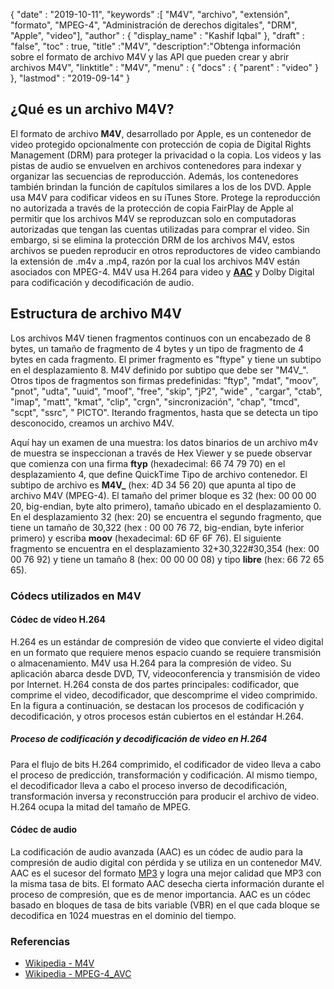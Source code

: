 {
  "date" : "2019-10-11",
  "keywords" :[ "M4V", "archivo", "extensión", "formato", "MPEG-4", "Administración de derechos digitales", "DRM", "Apple", "video"],
  "author" : {
    "display_name" : "Kashif Iqbal"
},
  "draft" : "false",
  "toc" : true,
  "title" :"M4V",
  "description":"Obtenga información sobre el formato de archivo M4V y las API que pueden crear y abrir archivos M4V",
  "linktitle" : "M4V",
  "menu" : {
    "docs" : {
      "parent" : "video"
}
},
  "lastmod" : "2019-09-14"
}

## ¿Qué es un archivo M4V?

El formato de archivo **M4V**, desarrollado por Apple, es un contenedor de video protegido opcionalmente con protección de copia de Digital Rights Management (DRM) para proteger la privacidad o la copia. Los videos y las pistas de audio se envuelven en archivos contenedores para indexar y organizar las secuencias de reproducción. Además, los contenedores también brindan la función de capítulos similares a los de los DVD. Apple usa M4V para codificar videos en su iTunes Store. Protege la reproducción no autorizada a través de la protección de copia FairPlay de Apple al permitir que los archivos M4V se reproduzcan solo en computadoras autorizadas que tengan las cuentas utilizadas para comprar el video. Sin embargo, si se elimina la protección DRM de los archivos M4V, estos archivos se pueden reproducir en otros reproductores de video cambiando la extensión de .m4v a .mp4, razón por la cual los archivos M4V están asociados con MPEG-4. M4V usa H.264 para video y **[AAC](/es/audio/aac/)** y Dolby Digital para codificación y decodificación de audio.

## Estructura de archivo M4V ##

Los archivos M4V tienen fragmentos continuos con un encabezado de 8 bytes, un tamaño de fragmento de 4 bytes y un tipo de fragmento de 4 bytes en cada fragmento. El primer fragmento es "ftype" y tiene un subtipo en el desplazamiento 8. M4V definido por subtipo que debe ser "M4V_". Otros tipos de fragmentos son firmas predefinidas: "ftyp", "mdat", "moov", "pnot", "udta", "uuid", "moof", "free", "skip", "jP2", "wide" , "cargar", "ctab", "imap", "matt", "kmat", "clip", "crgn", "sincronización", "chap", "tmcd", "scpt", "ssrc", " PICTO". Iterando fragmentos, hasta que se detecta un tipo desconocido, creamos un archivo M4V.

Aquí hay un examen de una muestra: los datos binarios de un archivo m4v de muestra se inspeccionan a través de Hex Viewer y se puede observar que comienza con una firma **ftyp** (hexadecimal: 66 74 79 70) en el desplazamiento 4, que define QuickTime Tipo de archivo contenedor. El subtipo de archivo es **M4V_** (hex: 4D 34 56 20) que apunta al tipo de archivo M4V (MPEG-4). El tamaño del primer bloque es 32 (hex: 00 00 00 20, big-endian, byte alto primero), tamaño ubicado en el desplazamiento 0. En el desplazamiento 32 (hex: 20) se encuentra el segundo fragmento, que tiene un tamaño de 30,322 (hex : 00 00 76 72, big-endian, byte inferior primero) y escriba **moov** (hexadecimal: 6D 6F 6F 76). El siguiente fragmento se encuentra en el desplazamiento 32+30,322#30,354 (hex: 00 00 76 92) y tiene un tamaño 8 (hex: 00 00 00 08) y tipo **libre** (hex: 66 72 65 65).
### Códecs utilizados en M4V ###

#### Códec de vídeo H.264 ####

H.264 es un estándar de compresión de video que convierte el video digital en un formato que requiere menos espacio cuando se requiere transmisión o almacenamiento. M4V usa H.264 para la compresión de video. Su aplicación abarca desde DVD, TV, videoconferencia y transmisión de video por Internet. H.264 consta de dos partes principales: codificador, que comprime el video, decodificador, que descomprime el video comprimido. En la figura a continuación, se destacan los procesos de codificación y decodificación, y otros procesos están cubiertos en el estándar H.264.

##### Proceso de codificación y decodificación de video en H.264 #####

Para el flujo de bits H.264 comprimido, el codificador de video lleva a cabo el proceso de predicción, transformación y codificación. Al mismo tiempo, el decodificador lleva a cabo el proceso inverso de decodificación, transformación inversa y reconstrucción para producir el archivo de video. H.264 ocupa la mitad del tamaño de MPEG.

#### Códec de audio ####

La codificación de audio avanzada (AAC) es un códec de audio para la compresión de audio digital con pérdida y se utiliza en un contenedor M4V. AAC es el sucesor del formato [MP3](/es/audio/mp3/) y logra una mejor calidad que MP3 con la misma tasa de bits. El formato AAC desecha cierta información durante el proceso de compresión, que es de menor importancia. AAC es un códec basado en bloques de tasa de bits variable (VBR) en el que cada bloque se decodifica en 1024 muestras en el dominio del tiempo.

### Referencias ###

* [Wikipedia - M4V](https://en.wikipedia.org/wiki/M4V)
* [Wikipedia - MPEG-4_AVC](https://en.wikipedia.org/wiki/H.264/MPEG-4_AVC)

